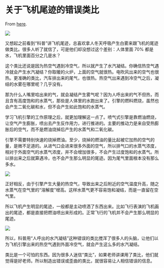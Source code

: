# 关于飞机尾迹的错误类比

From [here](https://yinwang1.substack.com/p/083).

![](https://substackcdn.com/image/fetch/w_1456,c_limit,f_auto,q_auto:good,fl_progressive:steep/https%3A%2F%2Fsubstack-post-media.s3.amazonaws.com%2Fpublic%2Fimages%2F35ea1aca-8609-40d4-8de2-a08834fbc78b_746x499.jpeg)

又想起之前看到“科普”讲飞机尾迹，总喜欢拿人冬天呼吸产生白雾来跟飞机的尾迹做类比。很多人听了就信了，可是他们却没想过这个差别：人体里面 70% 都是水，飞机里面百分之几是水？

这个类比还说是因为热空气遇到冷空气，所以就产生了水汽凝结。你确信热空气遇冷就会产生水汽凝结？你取暖的火炉，上面的空气就很热。电吹风出来的空气也很热。更准确的类比，汽车排出来的尾气，也很热。热空气出来遇到冷空气之后，凝结的水雾在哪里呢？几乎没有。

那为什么人嘴里哈出来的气，就会凝结产生雾气呢？因为人呼出来的气不但热，而且含有高度饱和的水蒸气，那些是人体里的水跑出来了。引擎的燃料燃烧，虽然也会产生二氧化碳和水，但不会产生如此饱和的水蒸气。

学习飞机引擎的工作原理之后，就更加理解这一点了。喷气式引擎是靠燃油燃烧，让空气产生膨胀，喷出去产生反作用力，进行推进的。主要的推动力是来自受热膨胀后的空气，而不是燃油烧掉后产生的水蒸气和二氧化碳。

引擎不需要特别快速的烧掉燃油。至少，烧掉的燃油的量比起被它加热的空气的量，是微不足道的。从进气口会进来很多外面的空气，所以排气口的水蒸气浓度，相对于外面空气的水蒸气浓度，并不会增加很多，不会产生过度饱和的水蒸气。所以排出来之后就算遇冷，也不会产生那么明显的尾迹。因为尾气里面根本没有那么多水。

![](https://substackcdn.com/image/fetch/w_1456,c_limit,f_auto,q_auto:good,fl_progressive:steep/https%3A%2F%2Fsubstack-post-media.s3.amazonaws.com%2Fpublic%2Fimages%2Fa4e2ce7b-1da8-44e2-8184-29d441c007e5_2388x1668.png)

正好相反，由于引擎产生大量的热空气，导致出来之后附近的空气温度升高，随之水蒸气在空气里的“溶解度”增高。这样水蒸气更不容易饱和凝结，而是一直留在空气里。

所以飞机产生明显的尾迹，一般都是主动喷洒了东西出来。比如飞行表演的飞机画出的尾迹，都是直接把燃油喷出来形成的。正常飞行的飞机并不会产生那么明显的尾迹。

![](https://substackcdn.com/image/fetch/w_1456,c_limit,f_auto,q_auto:good,fl_progressive:steep/https%3A%2F%2Fsubstack-post-media.s3.amazonaws.com%2Fpublic%2Fimages%2Fd18590dd-69de-404a-a259-256b971813ac_800x542.jpeg)

所以，科普用“人呼出的水汽凝结”这种错误的类比搅浑了很多人的头脑，让他们以为飞机引擎出来的热空气遇到外面冷空气，就会产生这么多的水汽凝结。

类比是一个可怕的东西。因为很多人迷信“类比”，如果老师讲课用了类比，他们就觉得是好老师。所以制造出错误或歪曲的类比，就很容易让人相信错误的信息。
